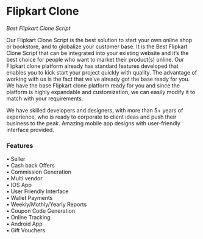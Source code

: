 # Flipkart Clone
<i>Best Flipkart Clone Script</i>

Our Flipkart Clone Script is the best solution to start your own online shop or bookstore, and to globalize your customer base. It is the Best Flipkart Clone Script that can be integrated into your existing website and it’s the best choice for people who want to market their product(s) online. Our Flipkart clone platform already has standard features developed that enables you to kick start your project quickly with quality. The advantage of working with us is the fact that we’ve already got the base ready for you. We have the base Flipkart clone platform ready for you and since the platform is highly expandable and customization, we can easily modify it to match with your requirements.

We have skilled developers and designers, with more than 5+ years of experience, who is ready to corporate to client ideas and push their business to the peak. Amazing mobile app designs with user-friendly interface provided.

<h3> Features </h3>
• Seller<br>
• Cash back Offers<br>
• Commission Generation<br>
• Multi vendor<br>
• IOS App<br>
• User Friendly Interface<br>
• Wallet Payments<br>
• Weekly/Mothly/Yearly Reports<br>
• Coupon Code Generation<br>
• Online Tracking<br>
• Android App<br>
• Gift Vouchers<br>
